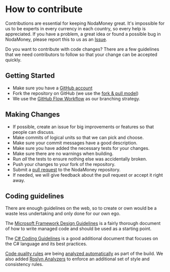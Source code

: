 # How to contribute
Contributions are essential for keeping NodaMoney great. It's impossible for us to be experts in every currency in each
country, so every help is appreciated. If you have a problem, a great idea or found a possible bug in NodaMoney, please
report this to us as an [Issue](https://github.com/remyvd/NodaMoney/issues).

Do you want to contribute with code changes? There are a few guidelines that we need contributors to follow so that your
change can be accepted quickly.

## Getting Started
* Make sure you have a [GitHub account](https://github.com/signup/free)
* Fork the repository on GitHub (we use the [fork & pull model](https://help.github.com/articles/using-pull-requests))
* We use the [GitHub Flow Workflow](https://guides.github.com/introduction/flow/) as our branching strategy.

## Making Changes
* If possible, create an issue for big improvements or features so that people can discuss.
* Make commits of logical units so that we can pick and choose.
* Make sure your commit messages have a good description.
* Make sure you have added the necessary tests for your changes.
* Make sure there are no warnings when building.
* Run _all_ the tests to ensure nothing else was accidentally broken.
* Push your changes to your fork of the repository.
* Submit a [pull request](https://help.github.com/articles/creating-a-pull-request/) to the NodaMoney repository.
* If needed, we will give feedback about the pull request or accept it right away.

## Coding guidelines
There are enough guidelines on the web, so to create or own would be a waste less undertaking and only done for our own ego.

The [Microsoft Framework Design Guidelines](https://learn.microsoft.com/en-us/dotnet/standard/design-guidelines/?redirectedfrom=MSDN)
is a fairly thorough document of how to write managed code and should be used as a starting point.

The [C# Coding Guidelines](https://csharpcodingguidelines.com/) is a good additional document that focuses on the
C# language and its best practices.

[Code quality rules](https://learn.microsoft.com/en-us/dotnet/fundamentals/code-analysis/quality-rules/) are being [analyzed automatically](https://learn.microsoft.com/en-us/visualstudio/code-quality/roslyn-analyzers-overview)
as part of the build. We also added [Roslyn Analyzers](https://github.com/dotnet/roslyn-analyzers) to enforce an additional set of style and consistency rules.
